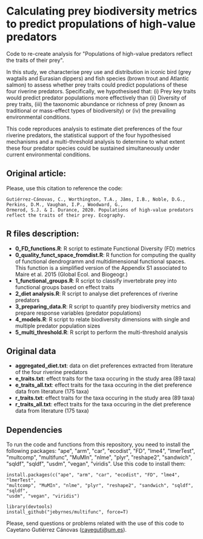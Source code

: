 # Calculating prey biodiversity metrics to predict propulations of high-value predators

Code to re-create analysis for "Populations of high-value predators reflect the traits of their prey". 

In this study, we characterise prey use and distribution in iconic bird (grey wagtails and Eurasian dippers) and fish species (brown trout and Atlantic salmon) to assess whether prey traits could predict populations of these four riverine predators. Specifically, we hypothesised that: (i) Prey key traits would predict predator populations more effectively than (ii) Diversity of prey traits, (iii) the taxonomic abundance or richness of prey (known as traditional or mass-effect types of biodiversity) or (iv) the prevailing environmental conditions. 

This code reproduces analysis to estimate diet preferences of the four riverine predators, the statistical support of the four hypothesised mechanisms and a multi-threshold analysis to determine to what extent these four predator species could be sustained simultaneously under current environmental conditions.

## Original article:

Please, use this citation to reference the code:

```
Gutiérrez-Cánovas, C., Worthington, T.A., Jâms, I.B., Noble, D.G., Perkins, D.M., Vaughan, I.P., Woodward, G., 
Ormerod, S.J. & I. Durance, 2020. Populations of high-value predators reflect the traits of their prey. Ecography.
```

## R files description:

* **0_FD_functions.R**: R script to estimate Functional Diversity (FD) metrics
* **0_quality_funct_space_fromdist.R**: R function for computing the quality of functional dendrogramm and multidimensional functional spaces. This function is a simplified version of the Appendix S1 associated to Maire et al. 2015 (Global Ecol. and Biogeogr.)
* **1_functional_groups.R**: R script to classify invertebrate prey into functional groups based on effect traits
* **2_diet analysis.R**: R script to analyse diet preferences of riverine predators
* **3_preparing_data.R**: R script to quantify prey biodiversity metrics and prepare response variables (predator populations)
* **4_models.R**: R script to relate biodiversity dimensions with single and multiple predator population sizes
* **5_multi_threshold.R**: R script to perform the multi-threshold analysis

## Original data
* **aggregated_diet.txt**: data on diet preferences extracted from literature of the four riverine predators
* **e_traits.txt**: effect traits for the taxa occuring in the study area (89 taxa)
* **e_traits_all.txt**: effect traits for the taxa occuring in the diet preference data from literature (175 taxa)
* **r_traits.txt**: effect traits for the taxa occuring in the study area (89 taxa)
* **r_traits_all.txt**: effect traits for the taxa occuring in the diet preference data from literature (175 taxa)

## Dependencies
To run the code and functions from this repository, you need to install the following packages: "ape", "arm", "car", "ecodist", "FD", "lme4", "lmerTest", 
"multcomp", "multifunc", "MuMIn", "nlme", "plyr", "reshape2", "sandwich", "sqldf", "sqldf", "usdm", "vegan", "viridis". Use this code to install them:

```
install.packages(c("ape", "arm", "car", "ecodist", "FD", "lme4", "lmerTest", 
"multcomp", "MuMIn", "nlme", "plyr", "reshape2", "sandwich", "sqldf", "sqldf", 
"usdm", "vegan", "viridis")
              
library(devtools)
install_github("jebyrnes/multifunc", force=T)

```

Please, send questions or problems related with the use of this code to Cayetano Gutiérrez Cánovas (cayeguti@um.es).

